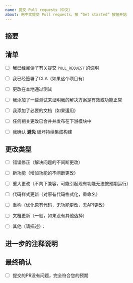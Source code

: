 ```yaml
---
name: 提交 Pull requests（中文）
about: 用中文提交 Pull requests，按 “Get started” 按钮开始
---
```

## 摘要
<!--简单说明-->


## 清单
<!--
在适用的框中以 x 替换空格来勾选。您也可以在创建PR后填写这些内容。如果您不确定其中的任何一个，请随时询问。我们在这里为您提供帮助！
-->

- [ ] 我已经阅读了有关提交 `PULL_REQUEST` 的说明
- [ ] 我已经签署了CLA（如果这个项目有）
- [ ] 更改在本地通过测试
- [ ] 我添加了一些测试来证明我的解决方案是有效或功能正常
- [ ] 我添加了必要的文档（如果适用）
- [ ] 任何相关更改已合并并发布在下游模块中
- [ ] 我确认 **避免** 破坏持续集成构建


## 更改类型
<!--
类型您的代码引入了哪些类型的更改？
在适用的框中以 x 替换空格来勾选
-->
- [ ] 错误修正（解决问题的不间断更改）
- [ ] 新功能（增加功能的不间断更改）
- [ ] 重大更改（不向下兼容，可能引起现有功能无法按预期运行）
- [ ] 代码样式更新（对原有代码格式化，重命名）
- [ ] 重构（优化原有代码，无功能更改，无API更改）
- [ ] 文档更新（一般，如果没有其他选择）
- [ ] 其他（请描述）：


## 进一步的注释说明
<!--
如果这是一个相对较大或复杂的更改，请通过解释为什么选择解决方案以及考虑了哪些替代方案等来开始讨论。
-->



## 最终确认
<!--最后，请确认：-->
- [ ] 提交的PR没有问题，完全符合您的预期


<!--
您现在已经参与贡献了呢！喜欢这个项目吗？ 考虑一下给它点个 star 来支持它吧！你的支持是对我最大的鼓励！
-->
